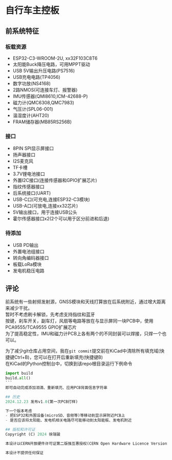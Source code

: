 # 自行车主控板

## 前系统特征
### 板载资源
- ESP32-C3-WROOM-2U, xx32F103C8T6
- 太阳能Buck降压电路，可用MPPT驱动
- USB 5V输出升压电路(PS7516)
- USB充电电路(TP4056)
- 数字功放(NS4168)
- 2路NMOS(可连接车灯、报警器)
- IMU传感器(QMI8610,ICM-42688-P)
- 磁力计(QMC6308,QMC7983)
- 气压计(SPL06-001)
- 温湿度计(AHT20)
- FRAM储存器(MB85RS256B)

### 接口
- 8PIN SPI显示屏接口
- 扬声器接口
- I2S麦克风
- TF卡槽
- 3.7V锂电池接口
- 外置I2C接口(连接传感器和GPIO扩展芯片)
- 指纹传感器接口
- 后系统接口(UART)
- USB-C口(可充电,连接ESP32-C3模块)
- USB-A口(可放电,连接xx32芯片)
- 5V输出接口，用于连接USB公头
- 霍尔传感器接口x2(2个可以用于区分前进和后退)

### 待添加
- USB PD输出
- 外置电池组接口
- 转向角编码器接口
- 板载LoRa模块
- 发电机稳压电路

## 评论
前系统有一些射频发射源，GNSS模块和天线打算放在后系统附近，通过增大距离来减少干扰。  
暂时不考虑刷卡解锁，先考虑支持指纹和蓝牙  
按键，刹车开关，副车灯，风扇等电路等放在与显示屏同一块PCB中，使用PCA9555/TCA9555 GPIO扩展芯片  
为了提高稳定性，IMU和磁力计PCB上各有两个的不同封装可以焊接，只焊一个也可以。

为了减少git仓库占用空间，我在`git commit`提交前在KiCad中清除所有填充域(快捷键Ctrl+B)，您可以在打开后重新填充(快捷键B)  
在KiCad的Python控制台中，切换到该repo根目录运行下例命令
````python
import build
build.all()
```
即可自动完成添加泪滴、重新填充、应用PCB背面信息字符串

## 历史
2024.12.23 发布v1.0(第一次PCB打样)

下一个版本考虑
- 把ESP32和外围设备(microSD、音频等)等移动到显示屏附近PCB上
- 是否应该将太阳能、发电机相关电路尽可能移动到太阳能板、发电机附近

## 版权和许可证
Copyright (C) 2024 徐瑞骏

本设计以CERN开放硬件许可证第二版强互惠授权(CERN Open Hardware Licence Version 2 - Strongly Reciprocal)，许可证文件位于`LICENSE.txt`

本设计不提供任何保证
